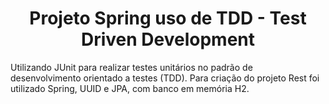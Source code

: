 <h1 align="center">Projeto Spring uso de TDD - Test Driven Development</h1>


<span>Utilizando JUnit para realizar testes unitários no padrão de desenvolvimento orientado a testes (TDD).
Para criação do projeto Rest foi utilizado Spring, UUID e JPA, com banco em memória H2.<span>